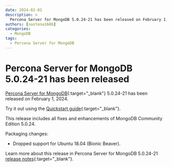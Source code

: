 ```yaml
---
date: 2024-02-01
description: >
  Percona Server for MongoDB 5.0.24-21 has been released on February 1, 2024.
authors: [nastena1606]
categories:
  - MongoDB
tags:
  - Percona Server for MongoDB
---
```


# Percona Server for MongoDB 5.0.24-21 has been released

<!-- more -->

[Percona Server for MongoDB](https://docs.percona.com/percona-server-for-mongodb/5.0/index.html){:target="_blank"} 5.0.24-21 has been released on February 1, 2024.

Try it out using the [Quickstart guide](https://docs.percona.com/percona-server-for-mongodb/5.0/install/index.html){:target="_blank"}. 

This release includes all fixes and enhancements of MongoDB Community Edition 5.0.24.

Packaging changes:

* Dropped support for Ubuntu 18.04 (Bionic Beaver).

Learn more about this release in Percona Server for MongoDB 5.0.24-21 [release notes](https://docs.percona.com/percona-server-for-mongodb/5.0/release_notes/5.0.24-21.html){:target="_blank"}.


